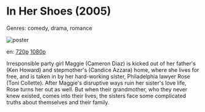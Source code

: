 # In Her Shoes (2005)

Genres: comedy, drama, romance

![poster](http://image.tmdb.org/t/p/w500/qSGxv3oiKbPtXum39HZQ53mHgcB.jpg)

en:
  [720p](magnet:?xt=urn:btih:400B948564798C27F4D1A990361409043A23240C&tr=udp://glotorrents.pw:6969/announce&tr=udp://tracker.opentrackr.org:1337/announce&tr=udp://torrent.gresille.org:80/announce&tr=udp://tracker.openbittorrent.com:80&tr=udp://tracker.coppersurfer.tk:6969&tr=udp://tracker.leechers-paradise.org:6969&tr=udp://p4p.arenabg.ch:1337&tr=udp://tracker.internetwarriors.net:1337)
  [1080p](magnet:?xt=urn:btih:2C95981D0A66ABE6FE9F711E5463106D980A4547&tr=udp://glotorrents.pw:6969/announce&tr=udp://tracker.opentrackr.org:1337/announce&tr=udp://torrent.gresille.org:80/announce&tr=udp://tracker.openbittorrent.com:80&tr=udp://tracker.coppersurfer.tk:6969&tr=udp://tracker.leechers-paradise.org:6969&tr=udp://p4p.arenabg.ch:1337&tr=udp://tracker.internetwarriors.net:1337)
  


Irresponsible party girl Maggie (Cameron Diaz) is kicked out of her father's (Ken Howard) and stepmother's (Candice Azzara) home, where she lives for free, and is taken in by her hard-working sister, Philadelphia lawyer Rose (Toni Collette). After Maggie's disruptive ways ruin her sister's love life, Rose turns her out as well. But when their grandmother, who they never knew existed, comes into their lives, the sisters face some complicated truths about themselves and their family.